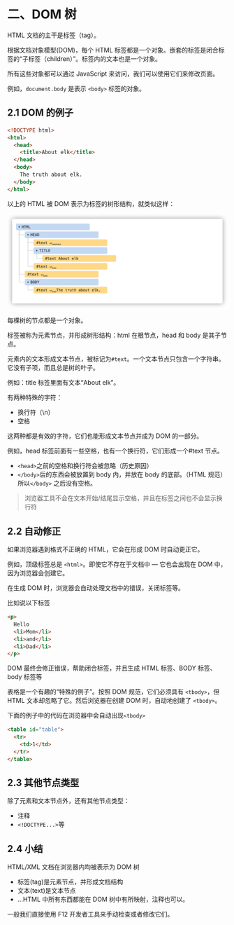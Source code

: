 # 二、DOM 树

HTML 文档的主干是标签（tag）。

根据文档对象模型(DOM)，每个 HTML 标签都是一个对象。嵌套的标签是闭合标签的“子标签（children）”。标签内的文本也是一个对象。

所有这些对象都可以通过 JavaScript 来访问，我们可以使用它们来修改页面。

例如，`document.body` 是表示 `<body>` 标签的对象。

## 2.1 DOM 的例子

```html
<!DOCTYPE html>
<html>
  <head>
    <title>About elk</title>
  </head>
  <body>
    The truth about elk.
  </body>
</html>
```

以上的 HTML 被 DOM 表示为标签的树形结构，就类似这样：

<img src="https://raw.githubusercontent.com/18888628835/image-cloud/main/assets202307110022406.png" alt="image-20211229145603478" style="zoom:50%;" />

每棵树的节点都是一个对象。

标签被称为元素节点，并形成树形结构：html 在根节点，head 和 body 是其子节点。

元素内的文本形成文本节点，被标记为`#text`。一个文本节点只包含一个字符串。它没有子项，而且总是树的叶子。

例如：title 标签里面有文本“About elk”。

有两种特殊的字符：

- 换行符（\n）
- 空格

这两种都是有效的字符，它们也能形成文本节点并成为 DOM 的一部分。

例如，head 标签前面有一些空格，也有一个换行符，它们形成一个#text 节点。

- `<head>`之前的空格和换行符会被忽略（历史原因）
- `</body>`后的东西会被放置到 body 内，并放在 body 的底部。（HTML 规范）所以`</body>` 之后没有空格。

> 浏览器工具不会在文本开始/结尾显示空格，并且在标签之间也不会显示换行符

## 2.2 自动修正

如果浏览器遇到格式不正确的 HTML，它会在形成 DOM 时自动更正它。

例如，顶级标签总是 `<html>`。即使它不存在于文档中 — 它也会出现在 DOM 中，因为浏览器会创建它。

在生成 DOM 时，浏览器会自动处理文档中的错误，关闭标签等。

比如说以下标签

```html
<p>
  Hello
  <li>Mom</li>
  <li>and</li>
  <li>Dad</li>
</p>
```

DOM 最终会修正错误，帮助闭合标签，并且生成 HTML 标签、BODY 标签、body 标签等

表格是一个有趣的“特殊的例子”。按照 DOM 规范，它们必须具有 `<tbody>`，但 HTML 文本却忽略了它。然后浏览器在创建 DOM 时，自动地创建了 `<tbody>`。

下面的例子中的代码在浏览器中会自动出现`<tbody>`

```html
<table id="table">
  <tr>
    <td>1</td>
  </tr>
</table>
```

## 2.3 其他节点类型

除了元素和文本节点外，还有其他节点类型：

- 注释
- `<!DOCTYPE...>`等

## 2.4 小结

HTML/XML 文档在浏览器内均被表示为 DOM 树

- 标签(tag)是元素节点，并形成文档结构
- 文本(text)是文本节点
- ...HTML 中所有东西都能在 DOM 树中有所映射，注释也可以。

一般我们直接使用 F12 开发者工具来手动检查或者修改它们。

